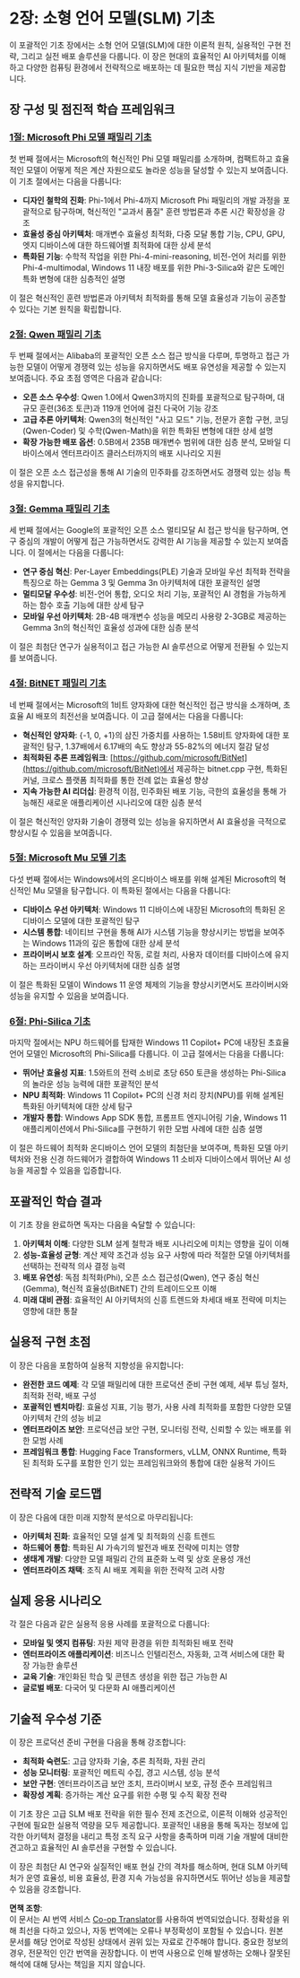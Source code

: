 <!--
CO_OP_TRANSLATOR_METADATA:
{
  "original_hash": "7c65ab2fd757b5fce2f114a3118d05da",
  "translation_date": "2025-07-22T03:28:22+00:00",
  "source_file": "Module02/README.md",
  "language_code": "ko"
}
-->
# 2장: 소형 언어 모델(SLM) 기초

이 포괄적인 기초 장에서는 소형 언어 모델(SLM)에 대한 이론적 원칙, 실용적인 구현 전략, 그리고 실전 배포 솔루션을 다룹니다. 이 장은 현대의 효율적인 AI 아키텍처를 이해하고 다양한 컴퓨팅 환경에서 전략적으로 배포하는 데 필요한 핵심 지식 기반을 제공합니다.

## 장 구성 및 점진적 학습 프레임워크

### **[1절: Microsoft Phi 모델 패밀리 기초](./01.PhiFamily.md)**
첫 번째 절에서는 Microsoft의 혁신적인 Phi 모델 패밀리를 소개하며, 컴팩트하고 효율적인 모델이 어떻게 적은 계산 자원으로도 놀라운 성능을 달성할 수 있는지 보여줍니다. 이 기초 절에서는 다음을 다룹니다:

- **디자인 철학의 진화**: Phi-1에서 Phi-4까지 Microsoft Phi 패밀리의 개발 과정을 포괄적으로 탐구하며, 혁신적인 "교과서 품질" 훈련 방법론과 추론 시간 확장성을 강조
- **효율성 중심 아키텍처**: 매개변수 효율성 최적화, 다중 모달 통합 기능, CPU, GPU, 엣지 디바이스에 대한 하드웨어별 최적화에 대한 상세 분석
- **특화된 기능**: 수학적 작업을 위한 Phi-4-mini-reasoning, 비전-언어 처리를 위한 Phi-4-multimodal, Windows 11 내장 배포를 위한 Phi-3-Silica와 같은 도메인 특화 변형에 대한 심층적인 설명

이 절은 혁신적인 훈련 방법론과 아키텍처 최적화를 통해 모델 효율성과 기능이 공존할 수 있다는 기본 원칙을 확립합니다.

### **[2절: Qwen 패밀리 기초](./02.QwenFamily.md)**
두 번째 절에서는 Alibaba의 포괄적인 오픈 소스 접근 방식을 다루며, 투명하고 접근 가능한 모델이 어떻게 경쟁력 있는 성능을 유지하면서도 배포 유연성을 제공할 수 있는지 보여줍니다. 주요 초점 영역은 다음과 같습니다:

- **오픈 소스 우수성**: Qwen 1.0에서 Qwen3까지의 진화를 포괄적으로 탐구하며, 대규모 훈련(36조 토큰)과 119개 언어에 걸친 다국어 기능 강조
- **고급 추론 아키텍처**: Qwen3의 혁신적인 "사고 모드" 기능, 전문가 혼합 구현, 코딩(Qwen-Coder) 및 수학(Qwen-Math)을 위한 특화된 변형에 대한 상세 설명
- **확장 가능한 배포 옵션**: 0.5B에서 235B 매개변수 범위에 대한 심층 분석, 모바일 디바이스에서 엔터프라이즈 클러스터까지의 배포 시나리오 지원

이 절은 오픈 소스 접근성을 통해 AI 기술의 민주화를 강조하면서도 경쟁력 있는 성능 특성을 유지합니다.

### **[3절: Gemma 패밀리 기초](./03.GemmaFamily.md)**
세 번째 절에서는 Google의 포괄적인 오픈 소스 멀티모달 AI 접근 방식을 탐구하며, 연구 중심의 개발이 어떻게 접근 가능하면서도 강력한 AI 기능을 제공할 수 있는지 보여줍니다. 이 절에서는 다음을 다룹니다:

- **연구 중심 혁신**: Per-Layer Embeddings(PLE) 기술과 모바일 우선 최적화 전략을 특징으로 하는 Gemma 3 및 Gemma 3n 아키텍처에 대한 포괄적인 설명
- **멀티모달 우수성**: 비전-언어 통합, 오디오 처리 기능, 포괄적인 AI 경험을 가능하게 하는 함수 호출 기능에 대한 상세 탐구
- **모바일 우선 아키텍처**: 2B-4B 매개변수 성능을 메모리 사용량 2-3GB로 제공하는 Gemma 3n의 혁신적인 효율성 성과에 대한 심층 분석

이 절은 최첨단 연구가 실용적이고 접근 가능한 AI 솔루션으로 어떻게 전환될 수 있는지를 보여줍니다.

### **[4절: BitNET 패밀리 기초](./04.BitNETFamily.md)**
네 번째 절에서는 Microsoft의 1비트 양자화에 대한 혁신적인 접근 방식을 소개하며, 초효율 AI 배포의 최전선을 보여줍니다. 이 고급 절에서는 다음을 다룹니다:

- **혁신적인 양자화**: {-1, 0, +1}의 삼진 가중치를 사용하는 1.58비트 양자화에 대한 포괄적인 탐구, 1.37배에서 6.17배의 속도 향상과 55-82%의 에너지 절감 달성
- **최적화된 추론 프레임워크**: [https://github.com/microsoft/BitNet](https://github.com/microsoft/BitNet)에서 제공하는 bitnet.cpp 구현, 특화된 커널, 크로스 플랫폼 최적화를 통한 전례 없는 효율성 향상
- **지속 가능한 AI 리더십**: 환경적 이점, 민주화된 배포 기능, 극한의 효율성을 통해 가능해진 새로운 애플리케이션 시나리오에 대한 심층 분석

이 절은 혁신적인 양자화 기술이 경쟁력 있는 성능을 유지하면서 AI 효율성을 극적으로 향상시킬 수 있음을 보여줍니다.

### **[5절: Microsoft Mu 모델 기초](./05.mumodel.md)**
다섯 번째 절에서는 Windows에서의 온디바이스 배포를 위해 설계된 Microsoft의 혁신적인 Mu 모델을 탐구합니다. 이 특화된 절에서는 다음을 다룹니다:

- **디바이스 우선 아키텍처**: Windows 11 디바이스에 내장된 Microsoft의 특화된 온디바이스 모델에 대한 포괄적인 탐구
- **시스템 통합**: 네이티브 구현을 통해 AI가 시스템 기능을 향상시키는 방법을 보여주는 Windows 11과의 깊은 통합에 대한 상세 분석
- **프라이버시 보호 설계**: 오프라인 작동, 로컬 처리, 사용자 데이터를 디바이스에 유지하는 프라이버시 우선 아키텍처에 대한 심층 설명

이 절은 특화된 모델이 Windows 11 운영 체제의 기능을 향상시키면서도 프라이버시와 성능을 유지할 수 있음을 보여줍니다.

### **[6절: Phi-Silica 기초](./06.phisilica.md)**
마지막 절에서는 NPU 하드웨어를 탑재한 Windows 11 Copilot+ PC에 내장된 초효율 언어 모델인 Microsoft의 Phi-Silica를 다룹니다. 이 고급 절에서는 다음을 다룹니다:

- **뛰어난 효율성 지표**: 1.5와트의 전력 소비로 초당 650 토큰을 생성하는 Phi-Silica의 놀라운 성능 능력에 대한 포괄적인 분석
- **NPU 최적화**: Windows 11 Copilot+ PC의 신경 처리 장치(NPU)를 위해 설계된 특화된 아키텍처에 대한 상세 탐구
- **개발자 통합**: Windows App SDK 통합, 프롬프트 엔지니어링 기술, Windows 11 애플리케이션에서 Phi-Silica를 구현하기 위한 모범 사례에 대한 심층 설명

이 절은 하드웨어 최적화 온디바이스 언어 모델의 최첨단을 보여주며, 특화된 모델 아키텍처와 전용 신경 하드웨어가 결합하여 Windows 11 소비자 디바이스에서 뛰어난 AI 성능을 제공할 수 있음을 입증합니다.

## 포괄적인 학습 결과

이 기초 장을 완료하면 독자는 다음을 숙달할 수 있습니다:

1. **아키텍처 이해**: 다양한 SLM 설계 철학과 배포 시나리오에 미치는 영향을 깊이 이해
2. **성능-효율성 균형**: 계산 제약 조건과 성능 요구 사항에 따라 적절한 모델 아키텍처를 선택하는 전략적 의사 결정 능력
3. **배포 유연성**: 독점 최적화(Phi), 오픈 소스 접근성(Qwen), 연구 중심 혁신(Gemma), 혁신적 효율성(BitNET) 간의 트레이드오프 이해
4. **미래 대비 관점**: 효율적인 AI 아키텍처의 신흥 트렌드와 차세대 배포 전략에 미치는 영향에 대한 통찰

## 실용적 구현 초점

이 장은 다음을 포함하여 실용적 지향성을 유지합니다:

- **완전한 코드 예제**: 각 모델 패밀리에 대한 프로덕션 준비 구현 예제, 세부 튜닝 절차, 최적화 전략, 배포 구성
- **포괄적인 벤치마킹**: 효율성 지표, 기능 평가, 사용 사례 최적화를 포함한 다양한 모델 아키텍처 간의 성능 비교
- **엔터프라이즈 보안**: 프로덕션급 보안 구현, 모니터링 전략, 신뢰할 수 있는 배포를 위한 모범 사례
- **프레임워크 통합**: Hugging Face Transformers, vLLM, ONNX Runtime, 특화된 최적화 도구를 포함한 인기 있는 프레임워크와의 통합에 대한 실용적 가이드

## 전략적 기술 로드맵

이 장은 다음에 대한 미래 지향적 분석으로 마무리됩니다:

- **아키텍처 진화**: 효율적인 모델 설계 및 최적화의 신흥 트렌드
- **하드웨어 통합**: 특화된 AI 가속기의 발전과 배포 전략에 미치는 영향
- **생태계 개발**: 다양한 모델 패밀리 간의 표준화 노력 및 상호 운용성 개선
- **엔터프라이즈 채택**: 조직 AI 배포 계획을 위한 전략적 고려 사항

## 실제 응용 시나리오

각 절은 다음과 같은 실용적 응용 사례를 포괄적으로 다룹니다:

- **모바일 및 엣지 컴퓨팅**: 자원 제약 환경을 위한 최적화된 배포 전략
- **엔터프라이즈 애플리케이션**: 비즈니스 인텔리전스, 자동화, 고객 서비스에 대한 확장 가능한 솔루션
- **교육 기술**: 개인화된 학습 및 콘텐츠 생성을 위한 접근 가능한 AI
- **글로벌 배포**: 다국어 및 다문화 AI 애플리케이션

## 기술적 우수성 기준

이 장은 프로덕션 준비 구현을 다음을 통해 강조합니다:

- **최적화 숙련도**: 고급 양자화 기술, 추론 최적화, 자원 관리
- **성능 모니터링**: 포괄적인 메트릭 수집, 경고 시스템, 성능 분석
- **보안 구현**: 엔터프라이즈급 보안 조치, 프라이버시 보호, 규정 준수 프레임워크
- **확장성 계획**: 증가하는 계산 요구를 위한 수평 및 수직 확장 전략

이 기초 장은 고급 SLM 배포 전략을 위한 필수 전제 조건으로, 이론적 이해와 성공적인 구현에 필요한 실용적 역량을 모두 제공합니다. 포괄적인 내용을 통해 독자는 정보에 입각한 아키텍처 결정을 내리고 특정 조직 요구 사항을 충족하며 미래 기술 개발에 대비한 견고하고 효율적인 AI 솔루션을 구현할 수 있습니다.

이 장은 최첨단 AI 연구와 실질적인 배포 현실 간의 격차를 해소하며, 현대 SLM 아키텍처가 운영 효율성, 비용 효율성, 환경 지속 가능성을 유지하면서도 뛰어난 성능을 제공할 수 있음을 강조합니다.

**면책 조항**:  
이 문서는 AI 번역 서비스 [Co-op Translator](https://github.com/Azure/co-op-translator)를 사용하여 번역되었습니다. 정확성을 위해 최선을 다하고 있으나, 자동 번역에는 오류나 부정확성이 포함될 수 있습니다. 원본 문서를 해당 언어로 작성된 상태에서 권위 있는 자료로 간주해야 합니다. 중요한 정보의 경우, 전문적인 인간 번역을 권장합니다. 이 번역 사용으로 인해 발생하는 오해나 잘못된 해석에 대해 당사는 책임을 지지 않습니다.